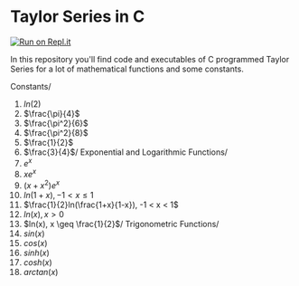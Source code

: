 # Taylor Series in C
[![Run on Repl.it](https://replit.com/badge/github/Gonzalez-MSI/TaylorSeries_in_C)](https://replit.com/new/github/Gonzalez-MSI/TaylorSeries_in_C)


In this repository you'll find code and executables of C programmed Taylor Series for a lot of mathematical functions and some constants.

Constants/
1.  $ln(2)$
2.  $\frac{\pi}{4}$
3.  $\frac{\pi^2}{6}$
4.  $\frac{\pi^2}{8}$
5.  $\frac{1}{2}$
6.  $\frac{3}{4}$/
Exponential and Logarithmic Functions/
7.  $e^x$
8.  $xe^x$
9.  $(x+x^2)e^x$
10. $ln(1+x), -1 < x \leq 1$
11. $\frac{1}{2}ln(\frac{1+x}{1-x}), -1 < x < 1$
12. $ln(x), x > 0$
13. $ln(x), x \geq \frac{1}{2}$/
Trigonometric Functions/
19. $sin(x)$
20. $cos(x)$
27. $sinh(x)$
28. $cosh(x)$
31. $arctan(x)$


